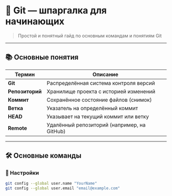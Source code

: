 # 🧠 Git — шпаргалка для начинающих

> Простой и понятный гайд по основным командам и понятиям Git

---

## 📚 Основные понятия

| Термин        | Описание |
|---------------|----------|
| **Git**       | Распределённая система контроля версий |
| **Репозиторий** | Хранилище проекта с историей изменений |
| **Коммит**     | Сохранённое состояние файлов (снимок) |
| **Ветка**      | Указатель на определённый коммит |
| **HEAD**       | Указывает на текущий коммит или ветку |
| **Remote**     | Удалённый репозиторий (например, на GitHub) |

---

## 🛠️ Основные команды

### 🔧 Настройки
```bash
git config --global user.name "YourName"
git config --global user.email "email@example.com"
```